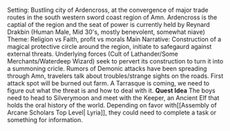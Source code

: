 Setting:
	Bustling city of Ardencross, at the convergence of major trade routes in the south western sword coast region of Amn. Ardencross is the captial of the region and the seat of power is currently held by Reynard Drakbin (Human Male, Mid 30's, mostly benevolent, somewhat niave)
Theme:
	Religion vs Faith, profit vs morals
Main Narrative:
	Construction of a magical protective circle around the region, initiate to safegaurd against external threats. Underlying forces (Cult of Lathander/Some Merchants/Waterdeep Wizard) seek to pervert its construction to turn it into a summoning cricle.
	Rumors of Demonic attacks have been spreading through Amn, travelers talk about troubles/strange sights on the roads.
	First attack spot will be burned out farm. 
	A Tarrasque is coming, we need to figure out what the threat is and how to deal with it.
	**Quest Idea** The boys need to head to Silverymoon and meet with the Keeper, an Ancient Elf that holds the oral history of the world. Depending on favor with[[Assembly of Arcane Scholars Top Level| Lyria]], they could need to complete a task or something for information. 